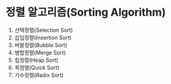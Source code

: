 # 정렬 알고리즘(Sorting Algorithm)

1. 선택정렬(Selection Sort)
2. 삽입정렬(Insertion Sort)
3. 버블정렬(Bubble Sort)
4. 병합정렬(Merge Sort)
5. 힙정렬(Heap Sort)
6. 퀵정렬(Quick Sort)
7. 기수정렬(Radix Sort) 